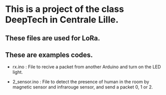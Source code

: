 # This is a project of the class DeepTech in Centrale Lille.
## These files are used for LoRa.

## These are examples codes.

- rx.ino : File to recive a packet from another Arduino and turn on the LED light.

- 2_sensor.ino : File to detect the presence of human in the room by magnetic sensor and infrarouge sensor, and send a packet 0, 1 or 2.
